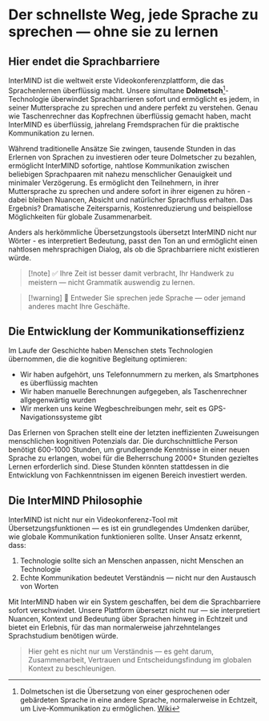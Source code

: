 # Der schnellste Weg, jede Sprache zu sprechen — ohne sie zu lernen

## Hier endet die Sprachbarriere

InterMIND ist die weltweit erste Videokonferenzplattform, die das Sprachenlernen überflüssig macht. Unsere simultane **Dolmetsch**[^1]-Technologie überwindet Sprachbarrieren sofort und ermöglicht es jedem, in seiner Muttersprache zu sprechen und andere perfekt zu verstehen. Genau wie Taschenrechner das Kopfrechnen überflüssig gemacht haben, macht InterMIND es überflüssig, jahrelang Fremdsprachen für die praktische Kommunikation zu lernen.

Während traditionelle Ansätze Sie zwingen, tausende Stunden in das Erlernen von Sprachen zu investieren oder teure Dolmetscher zu bezahlen, ermöglicht InterMIND sofortige, nahtlose Kommunikation zwischen beliebigen Sprachpaaren mit nahezu menschlicher Genauigkeit und minimaler Verzögerung. Es ermöglicht den Teilnehmern, in ihrer Muttersprache zu sprechen und andere sofort in ihrer eigenen zu hören - dabei bleiben Nuancen, Absicht und natürlicher Sprachfluss erhalten. Das Ergebnis? Dramatische Zeitersparnis, Kostenreduzierung und beispiellose Möglichkeiten für globale Zusammenarbeit.

Anders als herkömmliche Übersetzungstools übersetzt InterMIND nicht nur Wörter - es interpretiert Bedeutung, passt den Ton an und ermöglicht einen nahtlosen mehrsprachigen Dialog, als ob die Sprachbarriere nicht existieren würde.

[^1]: Dolmetschen ist die Übersetzung von einer gesprochenen oder gebärdeten Sprache in eine andere Sprache, normalerweise in Echtzeit, um Live-Kommunikation zu ermöglichen. [Wiki](https://en.wikipedia.org/wiki/Language_interpretation)

> [!note] ✅ Ihre Zeit ist besser damit verbracht, Ihr Handwerk zu meistern — nicht Grammatik auswendig zu lernen.

> [!warning] 🛑 Entweder Sie sprechen jede Sprache — oder jemand anderes macht Ihre Geschäfte.

## Die Entwicklung der Kommunikationseffizienz

Im Laufe der Geschichte haben Menschen stets Technologien übernommen, die die kognitive Begleitung optimieren:

- Wir haben aufgehört, uns Telefonnummern zu merken, als Smartphones es überflüssig machten
- Wir haben manuelle Berechnungen aufgegeben, als Taschenrechner allgegenwärtig wurden
- Wir merken uns keine Wegbeschreibungen mehr, seit es GPS-Navigationssysteme gibt

Das Erlernen von Sprachen stellt eine der letzten ineffizienten Zuweisungen menschlichen kognitiven Potenzials dar. Die durchschnittliche Person benötigt 600-1000 Stunden, um grundlegende Kenntnisse in einer neuen Sprache zu erlangen, wobei für die Beherrschung 2000+ Stunden gezieltes Lernen erforderlich sind. Diese Stunden könnten stattdessen in die Entwicklung von Fachkenntnissen im eigenen Bereich investiert werden.

## Die InterMIND Philosophie

InterMIND ist nicht nur ein Videokonferenz-Tool mit Übersetzungsfunktionen — es ist ein grundlegendes Umdenken darüber, wie globale Kommunikation funktionieren sollte. Unser Ansatz erkennt, dass:

1. Technologie sollte sich an Menschen anpassen, nicht Menschen an Technologie
2. Echte Kommunikation bedeutet Verständnis — nicht nur den Austausch von Worten

Mit InterMIND haben wir ein System geschaffen, bei dem die Sprachbarriere sofort verschwindet. Unsere Plattform übersetzt nicht nur — sie interpretiert Nuancen, Kontext und Bedeutung über Sprachen hinweg in Echtzeit und bietet ein Erlebnis, für das man normalerweise jahrzehntelanges Sprachstudium benötigen würde.

> Hier geht es nicht nur um Verständnis — es geht darum, Zusammenarbeit, Vertrauen und Entscheidungsfindung im globalen Kontext zu beschleunigen.